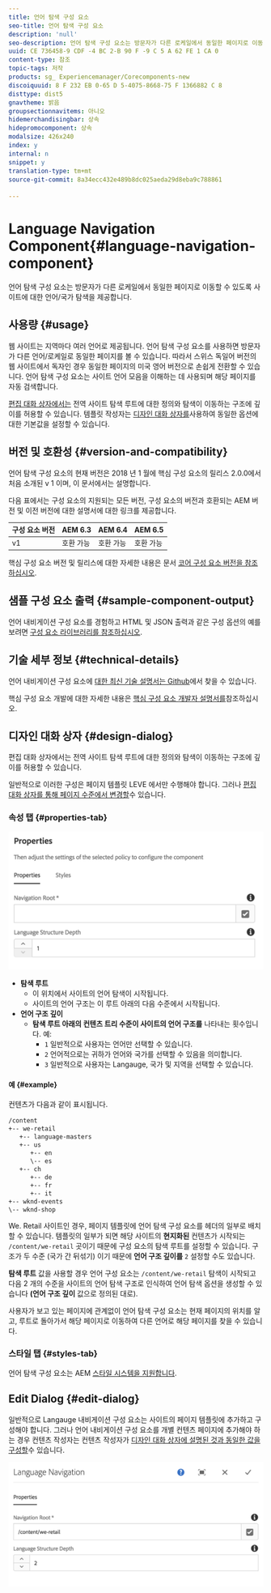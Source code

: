 ```yaml
---
title: 언어 탐색 구성 요소
seo-title: 언어 탐색 구성 요소
description: 'null'
seo-description: 언어 탐색 구성 요소는 방문자가 다른 로케일에서 동일한 페이지로 이동할 수 있도록 사이트에 대한 언어/국가 탐색을 제공합니다.
uuid: CE 736458-9 CDF -4 BC 2-B 90 F -9 C 5 A 62 FE 1 CA 0
content-type: 참조
topic-tags: 저작
products: sg_ Experiencemanager/Corecomponents-new
discoiquuid: 8 F 232 EB 0-65 D 5-4075-8668-75 F 1366882 C 8
disttype: dist5
gnavtheme: 밝음
groupsectionnavitems: 아니오
hidemerchandisingbar: 상속
hidepromocomponent: 상속
modalsize: 426x240
index: y
internal: n
snippet: y
translation-type: tm+mt
source-git-commit: 8a34ecc432e489b8dc025aeda29d8eba9c788861

---
```



# Language Navigation Component{#language-navigation-component}

언어 탐색 구성 요소는 방문자가 다른 로케일에서 동일한 페이지로 이동할 수 있도록 사이트에 대한 언어/국가 탐색을 제공합니다.

## 사용량 {#usage}

웹 사이트는 지역마다 여러 언어로 제공됩니다. 언어 탐색 구성 요소를 사용하면 방문자가 다른 언어/로케일로 동일한 페이지를 볼 수 있습니다. 따라서 스위스 독일어 버전의 웹 사이트에서 독자인 경우 동일한 페이지의 미국 영어 버전으로 손쉽게 전환할 수 있습니다. 언어 탐색 구성 요소는 사이트 언어 모음을 이해하는 데 사용되며 해당 페이지를 자동 검색합니다.

[편집 대화 상자에서는](#edit-dialog) 전역 사이트 탐색 루트에 대한 정의와 탐색이 이동하는 구조에 깊이를 허용할 수 있습니다. 템플릿 작성자는 [디자인 대화 상자를](#design-dialog)사용하여 동일한 옵션에 대한 기본값을 설정할 수 있습니다.

## 버전 및 호환성 {#version-and-compatibility}

언어 탐색 구성 요소의 현재 버전은 2018 년 1 월에 핵심 구성 요소의 릴리스 2.0.0에서 처음 소개된 v 1 이며, 이 문서에서는 설명합니다.

다음 표에서는 구성 요소의 지원되는 모든 버전, 구성 요소의 버전과 호환되는 AEM 버전 및 이전 버전에 대한 설명서에 대한 링크를 제공합니다.

| 구성 요소 버전 | AEM 6.3 | AEM 6.4 | AEM 6.5 |
|--- |--- |--- |--- |
| v1 | 호환 가능 | 호환 가능 | 호환 가능 |

핵심 구성 요소 버전 및 릴리스에 대한 자세한 내용은 문서 [코어 구성 요소 버전을 참조하십시오](versions.md).

## 샘플 구성 요소 출력 {#sample-component-output}

언어 내비게이션 구성 요소를 경험하고 HTML 및 JSON 출력과 같은 구성 옵션의 예를 보려면 [구성 요소 라이브러리를 참조하십시오](http://opensource.adobe.com/aem-core-wcm-components/library/language-navigation/language-structure/us/en/language-navigation.html).

## 기술 세부 정보 {#technical-details}

언어 내비게이션 구성 요소에 [대한 최신 기술 설명서는 Github](https://github.com/adobe/aem-core-wcm-components/blob/master/content/src/content/jcr_root/apps/core/wcm/components/languagenavigation/v1/languagenavigation)에서 찾을 수 있습니다.

핵심 구성 요소 개발에 대한 자세한 내용은 [핵심 구성 요소 개발자 설명서를](developing.md)참조하십시오.

## 디자인 대화 상자 {#design-dialog}

편집 대화 상자에서는 전역 사이트 탐색 루트에 대한 정의와 탐색이 이동하는 구조에 깊이를 허용할 수 있습니다.

일반적으로 이러한 구성은 페이지 템플릿 LEVE 에서만 수행해야 합니다. 그러나 [편집 대화 상자를 통해 페이지 수준에서 변경할](#edit-dialog)수 있습니다.

### 속성 탭 {#properties-tab}

![](assets/screen_shot_2018-01-12at133642.png)

* **탐색 루트**
   * 이 위치에서 사이트의 언어 탐색이 시작됩니다.
   * 사이트의 언어 구조는 이 루트 아래의 다음 수준에서 시작됩니다.
* **언어 구조 깊이**
   * **탐색 루트 아래의 컨텐츠 트리 수준이 사이트의 언어 구조를** 나타내는 횟수입니다. 예:
      * `1` 일반적으로 사용자는 언어만 선택할 수 있습니다.
      * `2` 언어적으로는 귀하가 언어와 국가를 선택할 수 있음을 의미합니다.
      * `3` 일반적으로 사용자는 Langauge, 국가 및 지역을 선택할 수 있습니다.

#### 예 {#example}

컨텐츠가 다음과 같이 표시됩니다.

```
/content
+-- we-retail
   +-- language-masters
   +-- us
      +-- en
      \-- es
   +-- ch
      +-- de
      +-- fr
      +-- it
+-- wknd-events
\-- wknd-shop
```

We. Retail 사이트인 경우, 페이지 템플릿에 언어 탐색 구성 요소를 헤더의 일부로 배치할 수 있습니다. 템플릿의 일부가 되면 해당 사이트의 **현지화된** 컨텐츠가 시작되는 `/content/we-retail` 곳이기 때문에 구성 요소의 탐색 루트를 설정할 수 있습니다. 구조가 두 수준 (국가 간 뒤섞기) 이기 때문에 **언어 구조 깊이를** `2` 설정할 수도 있습니다.

**탐색 루트** 값을 사용할 경우 언어 구성 요소는 `/content/we-retail` 탐색이 시작되고 다음 2 개의 수준을 사이트의 언어 탐색 구조로 인식하여 언어 탐색 옵션을 생성할 수 있습니다 **(언어 구조 깊이** 값으로 정의된 대로).

사용자가 보고 있는 페이지에 관계없이 언어 탐색 구성 요소는 현재 페이지의 위치를 알고, 루트로 돌아가서 해당 페이지로 이동하여 다른 언어로 해당 페이지를 찾을 수 있습니다.

### 스타일 탭 {#styles-tab}

언어 탐색 구성 요소는 AEM [스타일 시스템을 지원합니다](authoring.md#component-styling).

## Edit Dialog {#edit-dialog}

일반적으로 Langauge 내비게이션 구성 요소는 사이트의 페이지 템플릿에 추가하고 구성해야 합니다. 그러나 언어 내비게이션 구성 요소를 개별 컨텐츠 페이지에 추가해야 하는 경우 컨텐츠 작성자는 컨텐츠 작성자가 [디자인 대화 상자에 설명된 것과 동일한 값을 구성할](#design-dialog)수 있습니다.

![](assets/screen_shot_2018-01-12at133353.png)
